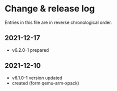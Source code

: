# Change & release log

Entries in this file are in reverse chronological order.

## 2021-12-17

- v6.2.0-1 prepared

## 2021-12-10

- v6.1.0-1 version updated
- created (form qemu-arm-xpack)
